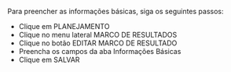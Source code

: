 Para preencher as informações básicas, siga os seguintes passos:

* Clique em PLANEJAMENTO
* Clique no menu lateral MARCO DE RESULTADOS
* Clique no botão EDITAR MARCO DE RESULTADO
* Preencha os campos da aba Informações Básicas
* Clique em SALVAR